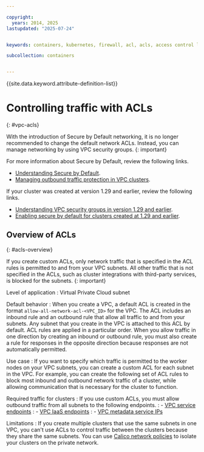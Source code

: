 ```yaml
---

copyright: 
  years: 2014, 2025
lastupdated: "2025-07-24"


keywords: containers, kubernetes, firewall, acl, acls, access control list, rules, security group

subcollection: containers


---
```


{{site.data.keyword.attribute-definition-list}}


# Controlling traffic with ACLs
{: #vpc-acls}

With the introduction of Secure by Default networking, it is no longer recommended to change the default network ACLs. Instead, you can manage networking by using VPC security groups.
{: important}


For more information about Secure by Default, review the following links.
- [Understanding Secure by Default](/docs/containers?topic=containers-vpc-security-group-reference).
- [Managing outbound traffic protection in VPC clusters](/docs/containers?topic=containers-sbd-allow-outbound).

If your cluster was created at version 1.29 and earlier, review the following links.
- [Understanding VPC security groups in version 1.29 and earlier](/docs/containers?topic=containers-vpc-security-group).
- [Enabling secure by default for clusters created at 1.29 and earlier](/docs/containers?topic=containers-vpc-sbd-enable-existing).



## Overview of ACLs
{: #acls-overview}

If you create custom ACLs, only network traffic that is specified in the ACL rules is permitted to and from your VPC subnets. All other traffic that is not specified in the ACLs, such as cluster integrations with third-party services, is blocked for the subnets.
{: important}

Level of application
:   Virtual Private Cloud subnet

Default behavior
:   When you create a VPC, a default ACL is created in the format `allow-all-network-acl-<VPC_ID>` for the VPC. The ACL includes an inbound rule and an outbound rule that allow all traffic to and from your subnets. Any subnet that you create in the VPC is attached to this ACL by default. ACL rules are applied in a particular order. When you allow traffic in one direction by creating an inbound or outbound rule, you must also create a rule for responses in the opposite direction because responses are not automatically permitted.

Use case
:   If you want to specify which traffic is permitted to the worker nodes on your VPC subnets, you can create a custom ACL for each subnet in the VPC. For example, you can create the following set of ACL rules to block most inbound and outbound network traffic of a cluster, while allowing communication that is necessary for the cluster to function.

Required traffic for clusters
:   If you use custom ACLs, you must allow outbound traffic from all subnets to the following endpoints.
:   - [VPC service endpoints](/docs/vpc?topic=vpc-service-endpoints-for-vpc)
:   - [VPC IaaS endpoints](/docs/vpc?topic=vpc-service-endpoints-for-vpc#infrastructure-as-a-service-iaas-endpoints)
:   - [VPC metadata service IPs](https://cloud.ibm.com/apidocs/vpc-metadata#endpoint-url-metadata)

Limitations
:   If you create multiple clusters that use the same subnets in one VPC, you can't use ACLs to control traffic between the clusters because they share the same subnets. You can use [Calico network policies](/docs/containers?topic=containers-network_policies#isolate_workers) to isolate your clusters on the private network.
